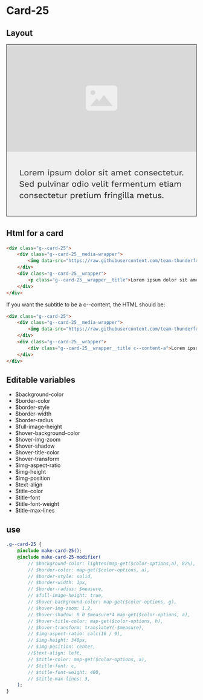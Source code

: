 # Card-25

## Layout

![alt text][card-25]

[card-25]: /src/img/global-components/card/card-25.jpg

## Html for a card

```html
<div class="g--card-25">
    <div class="g--card-25__media-wrapper">
        <img data-src="https://raw.githubusercontent.com/team-thunderfoot/ui/main/src/img/global-components/img-placeholder.jpg" src="/src/img/global-components/placeholder.jpg" alt="alt text" class="g--card-25__media-wrapper__media g--lazy-01 f--ar" width="604" height="340">
    </div>
    <div class="g--card-25__wrapper">
        <p class="g--card-25__wrapper__title">Lorem ipsum dolor sit amet, consectetur adipiscing elit, sed do eiusmod tempor incididunt ut labore et dolore magna aliqua.</p>
    </div>
</div>
```

If you want the subtitle to be a c--content, the HTML should be:
```html
<div class="g--card-25">
    <div class="g--card-25__media-wrapper">
        <img data-src="https://raw.githubusercontent.com/team-thunderfoot/ui/main/src/img/global-components/img-placeholder.jpg" src="/src/img/global-components/placeholder.jpg" alt="alt text" class="g--card-25__media-wrapper__media g--lazy-01 f--ar" width="604" height="340">
    </div>
    <div class="g--card-25__wrapper">
        <div class="g--card-25__wrapper__title c--content-a">Lorem ipsum dolor sit amet, consectetur adipiscing elit, sed do eiusmod tempor incididunt ut labore et dolore magna aliqua.</div>
    </div>
</div>
```

## Editable variables

- $background-color
- $border-color
- $border-style
- $border-width
- $border-radius
- $full-image-height
- $hover-background-color
- $hover-img-zoom
- $hover-shadow
- $hover-title-color
- $hover-transform
- $img-aspect-ratio
- $img-height
- $img-position
- $text-align
- $title-color
- $title-font
- $title-font-weight
- $title-max-lines

## use

```scss
.g--card-25 {
    @include make-card-25();
    @include make-card-25-modifier(
        // $background-color: lighten(map-get($color-options,a), 82%),
        // $border-color: map-get($color-options, a),
        // $border-style: solid,
        // $border-width: 1px,
        // $border-radius: $measure,
        // $full-image-height: true,
        // $hover-background-color: map-get($color-options, g),
        // $hover-img-zoom: 1.2,
        // $hover-shadow: 0 0 $measure*4 map-get($color-options, a),
        // $hover-title-color: map-get($color-options, h),
        // $hover-transform: translateY(-$measure),
        // $img-aspect-ratio: calc(16 / 9),
        // $img-height: 340px,
        // $img-position: center,
        //$text-align: left,
        // $title-color: map-get($color-options, a),
        // $title-font: c,
        // $title-font-weight: 400,
        // $title-max-lines: 3,
    );
}
```
